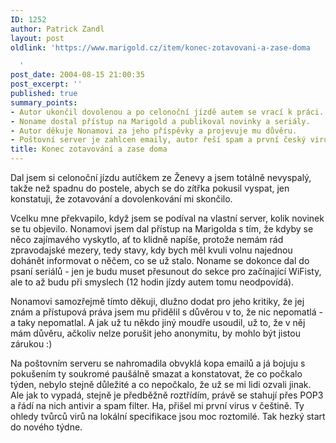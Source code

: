 ```yaml
---
ID: 1252
author: Patrick Zandl
layout: post
oldlink: 'https://www.marigold.cz/item/konec-zotavovani-a-zase-doma

  '
post_date: 2004-08-15 21:00:35
post_excerpt: ''
published: true
summary_points:
- Autor ukončil dovolenou a po celonoční jízdě autem se vrací k práci.
- Noname dostal přístup na Marigold a publikoval novinky a seriály.
- Autor děkuje Nonamovi za jeho příspěvky a projevuje mu důvěru.
- Poštovní server je zahlcen emaily, autor řeší spam a první český virus.
title: Konec zotavování a zase doma
---
```


<p>
Dal jsem si celonoční jízdu autíčkem ze Ženevy a jsem totálně nevyspalý, takže než spadnu do postele, abych se do zítřka pokusil vyspat, jen konstatuji, že zotavování a dovolenkování mi skončilo. </p>
<p>
Vcelku mne překvapilo, když jsem se podíval na vlastní server, kolik novinek se tu objevilo. Nonamovi jsem dal přístup na Marigolda s tím, že kdyby se něco zajímavého vyskytlo, ať to klidně napíše, protože nemám rád zpravodajské mezery, tedy stavy, kdy bych měl kvuli volnu najednou dohánět informovat o něčem, co se už stalo. Noname se dokonce dal do psaní seriálů - jen je budu muset přesunout do sekce pro začínající WiFisty, ale to až budu při smyslech (12 hodin jízdy autem tomu neodpovídá).</p>
<p>
Nonamovi samozřejmě tímto děkuji, dlužno dodat pro jeho kritiky, že jej znám a přístupová práva jsem mu přidělil s důvěrou v to, že nic nepomatlá - a taky nepomatlal. A jak už tu někdo jiný moudře usoudil, už to, že v něj mám důvěru, ačkoliv nelze porušit jeho anonymitu, by mohlo být jistou zárukou :)</p>
<p>
Na poštovním serveru se nahromadila obvyklá kopa emailů a já bojuju s pokušením ty soukromé paušálně smazat a konstatovat, že co počkalo týden, nebylo stejně důležité a co nepočkalo, že už se mi lidi ozvali jinak. Ale jak to vypadá, stejně je předběžně roztřídím, právě se stahují přes POP3 a řádí na nich antivir a spam filter. Ha, přišel mi první virus v češtině. Ty ohledy tvůrců virů na lokální specifikace jsou moc roztomilé. Tak hezký start do nového týdne. </p>